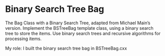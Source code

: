 <h1>Binary Search Tree Bag</h1>

<p>The Bag Class with a Binary Search Tree, adapted from Michael Main’s version. Implement the BSTreeBag template class, using a binary search tree to store the items. Use binary search trees and recursive algorithms for processing items.</p>

<p>My role: I built the binary search tree bag in BSTreeBag.cxx</p>